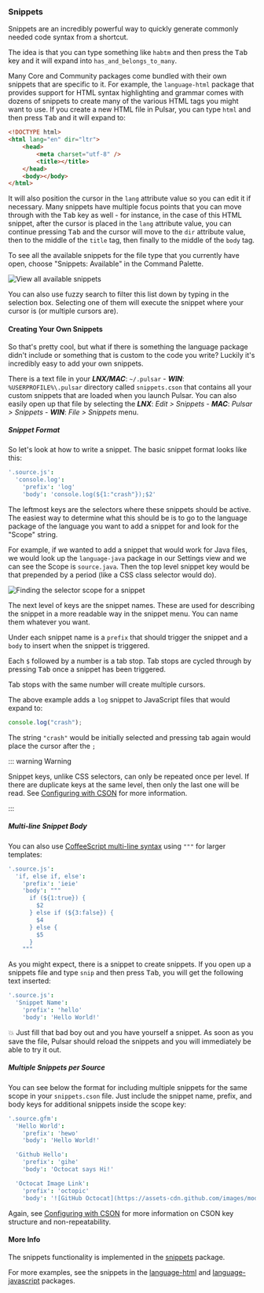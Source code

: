 ### Snippets

Snippets are an incredibly powerful way to quickly generate commonly needed code
syntax from a shortcut.

The idea is that you can type something like `habtm` and then press the
<kbd>Tab</kbd> key and it will expand into `has_and_belongs_to_many`.

Many Core and Community packages come bundled with their own snippets that are
specific to it. For example, the `language-html` package that provides support
for HTML syntax highlighting and grammar comes with dozens of snippets to create
many of the various HTML tags you might want to use. If you create a new HTML
file in Pulsar, you can type `html` and then press <kbd>Tab</kbd> and it will
expand to:

```html
<!DOCTYPE html>
<html lang="en" dir="ltr">
	<head>
		<meta charset="utf-8" />
		<title></title>
	</head>
	<body></body>
</html>
```

It will also position the cursor in the `lang` attribute value so you can edit
it if necessary. Many snippets have multiple focus points that you can move
through with the <kbd>Tab</kbd> key as well - for instance, in the case of this
HTML snippet, after the cursor is placed in the `lang` attribute value, you can
continue pressing <kbd>Tab</kbd> and the cursor will move to the `dir` attribute
value, then to the middle of the `title` tag, then finally to the middle of the
`body` tag.

To see all the available snippets for the file type that you currently have
open, choose "Snippets: Available" in the Command Palette.

![View all available snippets](@images/atom/snippets.png "View all available snippets")

You can also use fuzzy search to filter this list down by typing in the
selection box. Selecting one of them will execute the snippet where your cursor
is (or multiple cursors are).

#### Creating Your Own Snippets

So that's pretty cool, but what if there is something the language package
didn't include or something that is custom to the code you write? Luckily it's
incredibly easy to add your own snippets.

There is a text file in your
**_LNX/MAC_**: `~/.pulsar` -
**_WIN_**: `%USERPROFILE%\.pulsar`
directory called `snippets.cson` that contains all your custom snippets that are
loaded when you launch Pulsar. You can also easily open up that file by
selecting the
**_LNX_**: _Edit > Snippets_ -
**_MAC_**: _Pulsar > Snippets_ -
**_WIN_**: _File > Snippets_ menu.

##### Snippet Format

So let's look at how to write a snippet. The basic snippet format looks like
this:

```coffee
'.source.js':
  'console.log':
    'prefix': 'log'
    'body': 'console.log(${1:"crash"});$2'
```

The leftmost keys are the selectors where these snippets should be active. The
easiest way to determine what this should be is to go to the language package of
the language you want to add a snippet for and look for the "Scope" string.

For example, if we wanted to add a snippet that would work for Java files, we
would look up the `language-java` package in our Settings view and we can see
the Scope is `source.java`. Then the top level snippet key would be that
prepended by a period (like a CSS class selector would do).

![Finding the selector scope for a snippet](@images/atom/snippet-scope.png "Finding the selector scope for a snippet")

The next level of keys are the snippet names. These are used for describing the
snippet in a more readable way in the snippet menu. You can name them whatever
you want.

Under each snippet name is a `prefix` that should trigger the snippet and a
`body` to insert when the snippet is triggered.

Each `$` followed by a number is a tab stop. Tab stops are cycled through by
pressing <kbd>Tab</kbd> once a snippet has been triggered.

Tab stops with the same number will create multiple cursors.

The above example adds a `log` snippet to JavaScript files that would expand to:

```javascript
console.log("crash");
```

The string `"crash"` would be initially selected and pressing tab again would
place the cursor after the `;`

::: warning Warning

Snippet keys, unlike CSS selectors, can only be repeated once per level. If
there are duplicate keys at the same level, then only the last one will be read.
See [Configuring with CSON](#configuring-with-cson)
for more information.

:::

##### Multi-line Snippet Body

You can also use [CoffeeScript multi-line syntax](http://coffeescript.org/#strings)
using `"""` for larger templates:

```coffee
'.source.js':
  'if, else if, else':
    'prefix': 'ieie'
    'body': """
      if (${1:true}) {
        $2
      } else if (${3:false}) {
        $4
      } else {
        $5
      }
    """
```

As you might expect, there is a snippet to create snippets. If you open up a
snippets file and type `snip` and then press <kbd>Tab</kbd>, you will get the
following text inserted:

```coffee
'.source.js':
  'Snippet Name':
    'prefix': 'hello'
    'body': 'Hello World!'
```

💥 Just fill that bad boy out and you have yourself a snippet. As soon as you
save the file, Pulsar should reload the snippets and you will immediately be
able to try it out.

##### Multiple Snippets per Source

You can see below the format for including multiple snippets for the same scope
in your `snippets.cson` file. Just include the snippet name, prefix, and body
keys for additional snippets inside the scope key:

```coffee
'.source.gfm':
  'Hello World':
    'prefix': 'hewo'
    'body': 'Hello World!'

  'Github Hello':
    'prefix': 'gihe'
    'body': 'Octocat says Hi!'

  'Octocat Image Link':
    'prefix': 'octopic'
    'body': '![GitHub Octocat](https://assets-cdn.github.com/images/modules/logos_page/Octocat.png)'
```

Again, see [Configuring with CSON](#configuring-with-cson)
for more information on CSON key structure and non-repeatability.

#### More Info

The snippets functionality is implemented in the [snippets](https://github.com/pulsar-edit/snippets)
package.

For more examples, see the snippets in the [language-html](https://github.com/pulsar-edit/language-html/blob/master/snippets/language-html.cson)
and [language-javascript](https://github.com/pulsar-edit/language-javascript/blob/master/snippets/language-javascript.cson)
packages.
